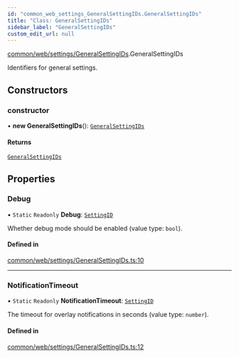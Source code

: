 ```yaml
---
id: "common_web_settings_GeneralSettingIDs.GeneralSettingIDs"
title: "Class: GeneralSettingIDs"
sidebar_label: "GeneralSettingIDs"
custom_edit_url: null
---
```


[common/web/settings/GeneralSettingIDs](../modules/common_web_settings_GeneralSettingIDs.md).GeneralSettingIDs

Identifiers for general settings.

## Constructors

### constructor

• **new GeneralSettingIDs**(): [`GeneralSettingIDs`](common_web_settings_GeneralSettingIDs.GeneralSettingIDs.md)

#### Returns

[`GeneralSettingIDs`](common_web_settings_GeneralSettingIDs.GeneralSettingIDs.md)

## Properties

### Debug

▪ `Static` `Readonly` **Debug**: [`SettingID`](common_web_utils_config_SettingID.SettingID.md)

Whether debug mode should be enabled (value type: ``bool``).

#### Defined in

[common/web/settings/GeneralSettingIDs.ts:10](https://github.com/Soroush9978/rds-ng/blob/9a997cb/src/common/web/settings/GeneralSettingIDs.ts#L10)

___

### NotificationTimeout

▪ `Static` `Readonly` **NotificationTimeout**: [`SettingID`](common_web_utils_config_SettingID.SettingID.md)

The timeout for overlay notifications in seconds (value type: ``number``).

#### Defined in

[common/web/settings/GeneralSettingIDs.ts:12](https://github.com/Soroush9978/rds-ng/blob/9a997cb/src/common/web/settings/GeneralSettingIDs.ts#L12)
